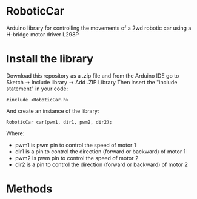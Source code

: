 # RoboticCar
Arduino library for controlling the movements of a 2wd robotic car using a H-bridge motor driver L298P


# Install the library

Download this repository as a .zip file and from the Arduino IDE go to Sketch -> Include library -> Add .ZIP Library
Then insert the "include statement" in your code:

``#include <RoboticCar.h>`` 

And create an instance of the library:

``RoboticCar car(pwm1, dir1, pwm2, dir2);``

Where:
- pwm1 is pwm pin to control the speed of motor 1
- dir1 is a pin to control the direction (forward or backward) of motor 1
- pwm2 is pwm pin to control the speed of motor 2
- dir2 is a pin to control the direction (forward or backward) of motor 2

# Methods


